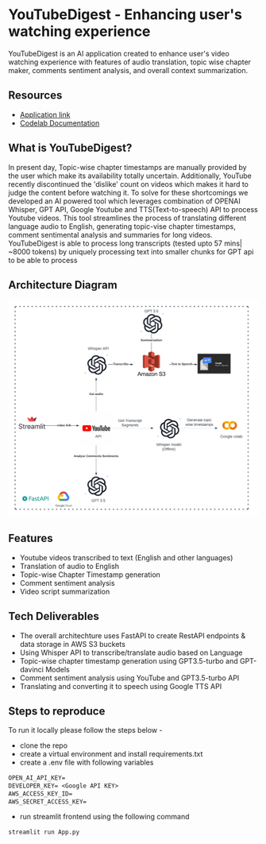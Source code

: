 # YouTubeDigest - Enhancing user's watching experience

YouTubeDigest is an AI application created to enhance user's video watching experience with features of audio translation, topic wise chapter maker, comments sentiment analysis, and overall context summarization. 

## Resources

- [Application link](http://34.148.127.152:8502/) <br>
- [Codelab Documentation](https://codelabs-preview.appspot.com/?file_id=1xg3GM0WPZ6wiiJ1tQuYKwh3pL3GA_JjXaTEAWP4Pf4k#0)

## What is YouTubeDigest?

In present day, Topic-wise chapter timestamps are manually provided by the user which make its availability totally uncertain. Additionally, YouTube recently discontinued the 'dislike' count on videos which makes it hard to judge the content before watching it. To solve for these shortcomings we developed an AI powered tool which leverages combination of OPENAI Whisper, GPT API, Google Youtube and TTS(Text-to-speech) API to process Youtube videos. This tool streamlines the process of translating different language audio to English, generating topic-vise chapter timestamps, comment sentimental analysis and summaries for long videos. YouTubeDigest is able to process long transcripts (tested upto 57 mins| ~8000 tokens) by uniquely processing text into smaller chunks for GPT api to be able to process 

## Architecture Diagram
<img src="Assignment 5 Arch Diagram.png" alt="Architecture Diagram" width = 600>

## Features
- Youtube videos transcribed to text (English and other languages) 
- Translation of audio to English
- Topic-wise Chapter Timestamp generation
- Comment sentiment analysis
- Video script summarization 

## Tech Deliverables

- The overall architechture uses FastAPI to create RestAPI endpoints & data storage in AWS S3 buckets
- Using Whisper API to transcribe/translate audio based on Language
- Topic-wise chapter timestamp generation using GPT3.5-turbo and GPT-davinci Models
- Comment sentiment analysis using YouTube and GPT3.5-turbo API
- Translating and converting it to speech using Google TTS API

## Steps to reproduce
To run it locally please follow the steps below - 
- clone the repo 
- create a virtual environment and install requirements.txt
- create a .env file with following variables

```
OPEN_AI_API_KEY=
DEVELOPER_KEY= <Google API KEY>
AWS_ACCESS_KEY_ID=
AWS_SECRET_ACCESS_KEY=
```

- run streamlit frontend using the following command 
```
streamlit run App.py
```
